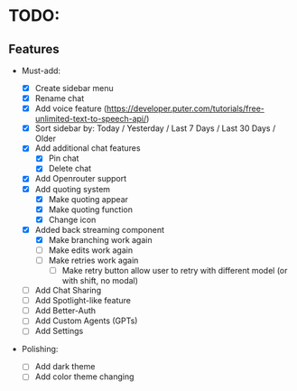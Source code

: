 # TODO:

## Features

- Must-add:

  - [x] Create sidebar menu
  - [x] Rename chat
  - [x] Add voice feature (https://developer.puter.com/tutorials/free-unlimited-text-to-speech-api/)
  - [x] Sort sidebar by: Today / Yesterday / Last 7 Days / Last 30 Days / Older
  - [x] Add additional chat features
    - [x] Pin chat
    - [x] Delete chat
  - [x] Add Openrouter support
  - [x] Add quoting system
    - [x] Make quoting appear
    - [x] Make quoting function
    - [x] Change icon
  - [x] Added back streaming component
    - [x] Make branching work again
    - [ ] Make edits work again
    - [ ] Make retries work again
      - [ ] Make retry button allow user to retry with different model (or with shift, no modal)
  - [ ] Add Chat Sharing
  - [ ] Add Spotlight-like feature
  - [ ] Add Better-Auth
  - [ ] Add Custom Agents (GPTs)
  - [ ] Add Settings

- Polishing:
  - [ ] Add dark theme
  - [ ] Add color theme changing

